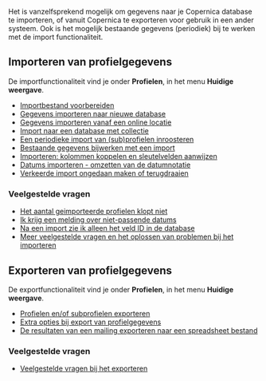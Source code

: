 Het is vanzelfsprekend mogelijk om gegevens naar je Copernica database
te importeren, of vanuit Copernica te exporteren voor gebruik in een
ander systeem. Ook is het mogelijk bestaande gegevens (periodiek) bij te
werken met de import functionaliteit.

Importeren van profielgegevens
------------------------------

De importfunctionaliteit vind je onder **Profielen**, in het menu
**Huidige weergave**.

-   [Importbestand
    voorbereiden](./een-importbestand-voorbereiden.md)
-   [Gegevens importeren naar nieuwe
    database](./database-maken-en-gegevens-importeren.md)
-   [Gegevens importeren vanaf een online
    locatie](./gegevens-importeren-vanaf-een-online-locatie.md)
-   [Import naar een database met
    collectie](./import-naar-database-met-collectie.md)
-   [Een periodieke import van (sub)profielen
    inroosteren](./een-import-van-sub-profielen-periodiek-inroosteren.md)
-   [Bestaande gegevens bijwerken met een
    import](./bestaande-gegevens-bijwerken-met-een-import.md)
-   [Importeren: kolommen koppelen en sleutelvelden
    aanwijzen](./importeren-kolommen-koppelen-en-sleutelvelden-aanwijzen.md)
-   [Datums importeren - omzetten van de
    datumnotatie](./datums-importeren-omzetten-van-de-datumnotatie.md)
-   [Verkeerde import ongedaan maken of
    terugdraaien](./verkeerde-import-ongedaan-maken-of-terugdraaien.md)

### Veelgestelde vragen

-   [Het aantal geimporteerde profielen klopt
    niet](./het-aantal-geimporteerde-profielen-klopt-niet.md)
-   [Ik krijg een melding over niet-passende
    datums](./ik-krijg-een-melding-over-niet-passende-datums.md)
-   [Na een import zie ik alleen het veld ID in de
    database](./na-een-import-zie-ik-alleen-het-veld-id-in-de-database.md)
-   [Meer veelgestelde vragen en het oplossen van problemen bij het
    importeren](./problemen-oplossen-bij-het-importeren-van-profielgegevens.md)

Exporteren van profielgegevens
------------------------------

De exportfunctionaliteit vind je onder **Profielen**, in het menu
**Huidige weergave**.

-   [Profielen en/of subprofielen
    exporteren](./profiel-en-of-subprofielen-exporteren.md)
-   [Extra opties bij export van
    profielgegevens](./extra-opties-bij-export-van-profielgegevens.md)
-   [De resultaten van een mailing exporteren naar een spreadsheet
    bestand](./de-resultaten-van-een-mailing-exporteren-naar-een-spreadsheet-bestand.md)

### Veelgestelde vragen

-   [Veelgestelde vragen bij het
    exporteren](./veelgestelde-vragen-bij-het-exporteren.md)

